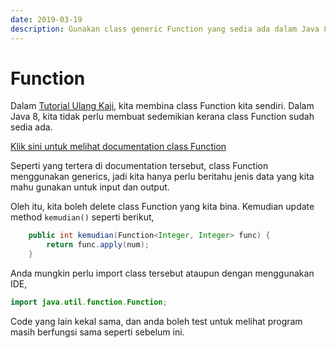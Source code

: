 ```yaml
---
date: 2019-03-19
description: Gunakan class generic Function yang sedia ada dalam Java 8 untuk menggunakan lambda dan method reference.
---
```


# Function

Dalam [Tutorial Ulang Kaji](/ulang-kaji), kita membina class Function kita
sendiri. Dalam Java 8, kita tidak perlu membuat sedemikian kerana class Function
sudah sedia ada.

[Klik sini untuk melihat documentation class Function](https://docs.oracle.com/javase/8/docs/api/java/util/function/Function.html)

Seperti yang tertera di documentation tersebut, class Function menggunakan
generics, jadi kita hanya perlu beritahu jenis data yang kita mahu gunakan untuk
input dan output.

Oleh itu, kita boleh delete class Function yang kita bina. Kemudian update
method `kemudian()` seperti berikut,

```java
    public int kemudian(Function<Integer, Integer> func) {
        return func.apply(num);
    }
```

Anda mungkin perlu import class tersebut ataupun dengan menggunakan IDE,

```java
import java.util.function.Function;
```

Code yang lain kekal sama, dan anda boleh test untuk melihat program masih
berfungsi sama seperti sebelum ini.
